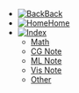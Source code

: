 - [![Back](https://icongr.am/fontawesome/arrow-circle-left.svg?color=808080&size=32)Back](README.md)
- [![Home](https://icongr.am/clarity/home.svg?color=808080&size=32)Home](https://huanime.com.cn/)
- [![Index](https://icongr.am/clarity/book.svg?color=808080&size=32)](#)
	* [Math](Math/AdvMath)
	* [CG Note](CG/takedown)
	* [ML Note](ML/optimizer)
	* [Vis Note](Vis/visualization)
	* [Other](Other/CPP_ErrorProne)